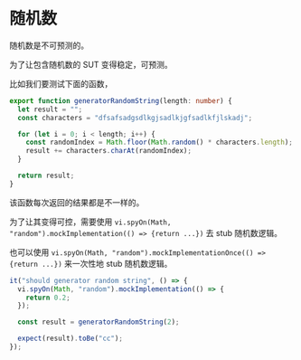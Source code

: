 # 随机数

随机数是不可预测的。

为了让包含随机数的 SUT 变得稳定，可预测。

比如我们要测试下面的函数，

```ts
export function generatorRandomString(length: number) {
  let result = "";
  const characters = "dfsafsadgsdlkgjsadlkjgfsadlkfjlskadj";

  for (let i = 0; i < length; i++) {
    const randomIndex = Math.floor(Math.random() * characters.length);
    result += characters.charAt(randomIndex);
  }

  return result;
}
```

该函数每次返回的结果都是不一样的。

为了让其变得可控，需要使用 `vi.spyOn(Math, "random").mockImplementation(() => {return ...})` 去 stub 随机数逻辑。

也可以使用 `vi.spyOn(Math, "random").mockImplementationOnce(() => {return ...})` 来一次性地 stub 随机数逻辑。

```ts
it("should generator random string", () => {
  vi.spyOn(Math, "random").mockImplementation(() => {
    return 0.2;
  });

  const result = generatorRandomString(2);

  expect(result).toBe("cc");
});
```
